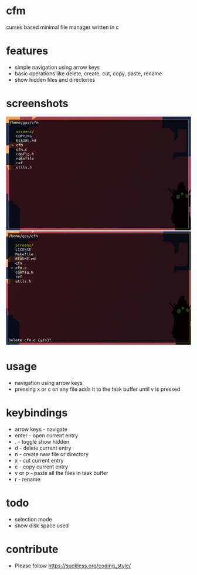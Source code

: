 # cfm
curses based minimal file manager written in c 

# features
+ simple navigation using arrow keys
+ basic operations like delete, create, cut, copy, paste, rename
+ show hidden files and directories

# screenshots
![screen 1](screens/1.png?raw=true)
![screen 2](screens/2.png?raw=true)

# usage
+ navigation using arrow keys
+ pressing x or c on any file adds it to the task buffer until v is pressed

# keybindings
+ arrow keys - navigate
+ enter - open current entry
+ . - toggle show hidden
+ d - delete current entry
+ n - create new file or directory
+ x - cut current entry
+ c - copy current entry
+ v or p - paste all the files in task buffer
+ r - rename

# todo
+ selection mode
+ show disk space used

# contribute
+ Please follow https://suckless.org/coding_style/
